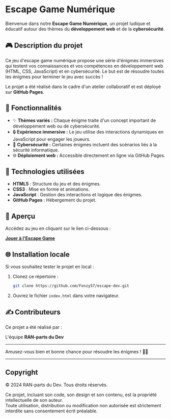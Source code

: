 # Escape Game Numérique

Bienvenue dans notre **Escape Game Numérique**, un projet ludique et éducatif autour des thèmes du **développement web** et de la **cybersécurité**.

## 🎮 Description du projet

Ce jeu d'escape game numérique propose une série d'énigmes immersives qui testent vos connaissances et vos compétences en développement web (HTML, CSS, JavaScript) et en cybersécurité. Le but est de résoudre toutes les énigmes pour terminer le jeu avec succès !

Le projet a été réalisé dans le cadre d'un atelier collaboratif et est déployé sur **GitHub Pages**.

## 🔧 Fonctionnalités

- ✨ **Thèmes variés :** Chaque énigme traite d'un concept important de développement web ou de cybersécurité.
- 🔒 **Expérience immersive :** Le jeu utilise des interactions dynamiques en JavaScript pour engager les joueurs.
- 🔐 **Cybersécurité :** Certaines énigmes incluent des scénarios liés à la sécurité informatique.
- 🌐 **Déploiement web :** Accessible directement en ligne via GitHub Pages.

## 🎩 Technologies utilisées

- **HTML5** : Structure du jeu et des énigmes.
- **CSS3** : Mise en forme et animations.
- **JavaScript** : Gestion des interactions et logique des énigmes.
- **GitHub Pages** : Hébergement du projet.

## 🔬 Aperçu

Accédez au jeu en cliquant sur le lien ci-dessous :

[**Jouer à l'Escape Game**](https://fonzy57.github.io/escape-dev/index.html)

## 🌐 Installation locale

Si vous souhaitez tester le projet en local :

1. Clonez ce répertoire :
   ```bash
   git clone https://github.com/Fonzy57/escape-dev.git
   ```
2. Ouvrez le fichier `index.html` dans votre navigateur.

## ✍️ Contributeurs

Ce projet a été réalisé par :

L'équipe **RAN-parts du Dev**

---

Amusez-vous bien et bonne chance pour résoudre les énigmes ! 🕵️‍♂️

---

## Copyright

© 2024 RAN-parts du Dev. Tous droits réservés.

Ce projet, incluant son code, son design et son contenu, est la propriété intellectuelle de son auteur.  
Toute utilisation, distribution ou modification non autorisée est strictement interdite sans consentement écrit préalable.
